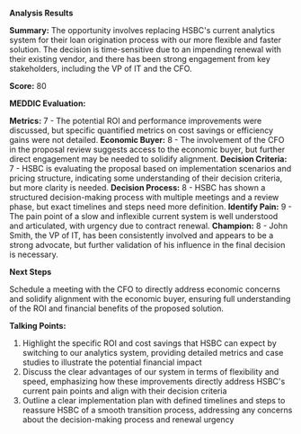 **Analysis Results**

**Summary:** The opportunity involves replacing HSBC's current analytics system for their loan origination process with our more flexible and faster solution. The decision is time-sensitive due to an impending renewal with their existing vendor, and there has been strong engagement from key stakeholders, including the VP of IT and the CFO.

**Score:** 80

**MEDDIC Evaluation:**

**Metrics:** 7 - The potential ROI and performance improvements were discussed, but specific quantified metrics on cost savings or efficiency gains were not detailed.
**Economic Buyer:** 8 - The involvement of the CFO in the proposal review suggests access to the economic buyer, but further direct engagement may be needed to solidify alignment.
**Decision Criteria:** 7 - HSBC is evaluating the proposal based on implementation scenarios and pricing structure, indicating some understanding of their decision criteria, but more clarity is needed.
**Decision Process:** 8 - HSBC has shown a structured decision-making process with multiple meetings and a review phase, but exact timelines and steps need more definition.
**Identify Pain:** 9 - The pain point of a slow and inflexible current system is well understood and articulated, with urgency due to contract renewal.
**Champion:** 8 - John Smith, the VP of IT, has been consistently involved and appears to be a strong advocate, but further validation of his influence in the final decision is necessary.


**Next Steps**

Schedule a meeting with the CFO to directly address economic concerns and solidify alignment with the economic buyer, ensuring full understanding of the ROI and financial benefits of the proposed solution.

**Talking Points:**

  1. Highlight the specific ROI and cost savings that HSBC can expect by switching to our analytics system, providing detailed metrics and case studies to illustrate the potential financial impact
  2. Discuss the clear advantages of our system in terms of flexibility and speed, emphasizing how these improvements directly address HSBC's current pain points and align with their decision criteria
  3. Outline a clear implementation plan with defined timelines and steps to reassure HSBC of a smooth transition process, addressing any concerns about the decision-making process and renewal urgency
